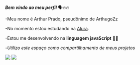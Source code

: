 **_Bem vindo ao meu perfil_** 🗣️🔥🔥

-Meu nome é Arthur Prado, pseudônimo de ArthugoZz

-No momento estou estudando na [Alura](https://www.alura.com.br).

-Estou me desenvolvendo na **linguagem javaScript** 🤡🤡

-_Utilizo este espaço como compartilhamento de meus projetos_ 

![](https://media.tenor.com/OU3zt8yq9vkAAAAi/floppa-wave.gif) 
![](https://media1.tenor.com/m/j8eIern4WEoAAAAd/hello-kitty-kitty-anybody-in-there.gif)
